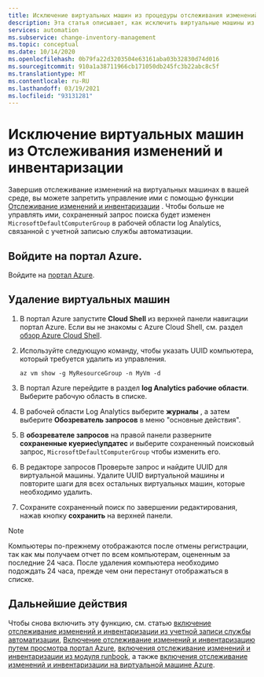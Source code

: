 ```yaml
---
title: Исключение виртуальных машин из процедуры отслеживания изменений и инвентаризации в службе автоматизации Azure
description: Эта статья описывает, как исключить виртуальные машины из процедуры отслеживания изменений и инвентаризации.
services: automation
ms.subservice: change-inventory-management
ms.topic: conceptual
ms.date: 10/14/2020
ms.openlocfilehash: 0b79fa22d3203504e63161aba03b32830d74d016
ms.sourcegitcommit: 910a1a38711966cb171050db245fc3b22abc8c5f
ms.translationtype: MT
ms.contentlocale: ru-RU
ms.lasthandoff: 03/19/2021
ms.locfileid: "93131281"
---
```

# <a name="remove-vms-from-change-tracking-and-inventory"></a>Исключение виртуальных машин из Отслеживания изменений и инвентаризации

Завершив отслеживание изменений на виртуальных машинах в вашей среде, вы можете запретить управление ими с помощью функции [Отслеживание изменений и инвентаризации](overview.md) . Чтобы больше не управлять ими, сохраненный запрос поиска будет изменен `MicrosoftDefaultComputerGroup` в рабочей области log Analytics, связанной с учетной записью службы автоматизации.

## <a name="sign-into-the-azure-portal"></a>Войдите на портал Azure.

Войдите на [портал Azure](https://portal.azure.com).

## <a name="to-remove-your-vms"></a>Удаление виртуальных машин

1. В портал Azure запустите **Cloud Shell** из верхней панели навигации портал Azure. Если вы не знакомы с Azure Cloud Shell, см. раздел [обзор Azure Cloud Shell](../../cloud-shell/overview.md).

2. Используйте следующую команду, чтобы указать UUID компьютера, который требуется удалить из управления.

    ```azurecli
    az vm show -g MyResourceGroup -n MyVm -d
    ```

3. В портал Azure перейдите в раздел **log Analytics рабочие области**. Выберите рабочую область в списке.

4. В рабочей области Log Analytics выберите **журналы** , а затем выберите **Обозреватель запросов** в меню "основные действия".

5. В **обозревателе запросов** на правой панели разверните **сохраненные куериес\упдатес** и выберите сохраненный поисковый запрос, `MicrosoftDefaultComputerGroup` чтобы изменить его.

6. В редакторе запросов Проверьте запрос и найдите UUID для виртуальной машины. Удалите UUID виртуальной машины и повторите шаги для всех остальных виртуальных машин, которые необходимо удалить.

7. Сохраните сохраненный поиск по завершении редактирования, нажав кнопку **сохранить** на верхней панели.

>[!NOTE]
>Компьютеры по-прежнему отображаются после отмены регистрации, так как мы получаем отчет по всем компьютерам, оцененным за последние 24 часа. После удаления компьютера необходимо подождать 24 часа, прежде чем они перестанут отображаться в списке.

## <a name="next-steps"></a>Дальнейшие действия

Чтобы снова включить эту функцию, см. статью [включение отслеживание изменений и инвентаризации из учетной записи службы автоматизации](enable-from-automation-account.md), [Включение отслеживание изменений и инвентаризацию путем просмотра портал Azure](enable-from-portal.md), [включения отслеживание изменений и инвентаризации из модуля runbook](enable-from-runbook.md), а также [включения отслеживание изменений и инвентаризации на виртуальной машине Azure](enable-from-vm.md).